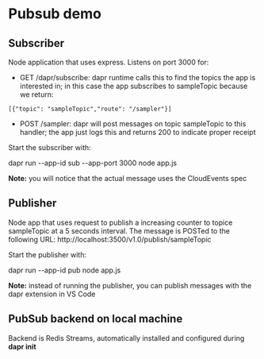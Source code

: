 # Pubsub demo


## Subscriber

Node application that uses express. Listens on port 3000 for:

- GET /dapr/subscribe: dapr runtime calls this to find the topics the app is interested in; in this case the app subscribes to sampleTopic because we return:
 
`
[{"topic": "sampleTopic","route": "/sampler"}]
`


- POST /sampler: dapr will post messages on topic sampleTopic to this handler; the app just logs this and returns 200 to indicate proper receipt

Start the subscriber with:

dapr run --app-id sub --app-port 3000 node app.js

**Note:** you will notice that the actual message uses the CloudEvents spec


## Publisher

Node app that uses request to publish a increasing counter to topice sampleTopic at a 5 seconds interval. The message is POSTed to the following URL: http://localhost:3500/v1.0/publish/sampleTopic

Start the publisher with:

dapr run --app-id pub node app.js

**Note:** instead of running the publisher, you can publish messages with the dapr extension in VS Code

## PubSub backend on local machine

Backend is Redis Streams, automatically installed and configured during **dapr init**